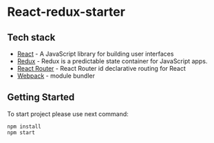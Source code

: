 # React-redux-starter

## Tech stack

* [React](https://facebook.github.io/react/) - A JavaScript library for building user interfaces
* [Redux](https://github.com/reduxjs/react-redux/) - Redux is a predictable state container for JavaScript apps.
* [React Router](https://github.com/ReactTraining/react-router) - React Router id declarative routing for React
* [Webpack](https://webpack.js.org/) - module bundler

## Getting Started

To start project please use next command:  
```
npm install
npm start
``` 

